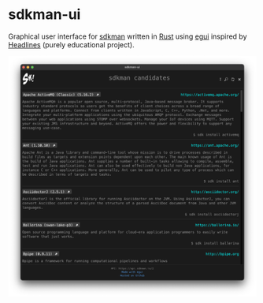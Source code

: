 # sdkman-ui

Graphical user interface for [sdkman](https://sdkman.io/) written in [Rust](https://www.rust-lang.org/) using [egui](https://lib.rs/crates/egui) inspired by [Headlines](https://github.com/creativcoder/headlines.git) (purely educational project).

![sdkman UI](doc/sdkman-ui.png "a title")

